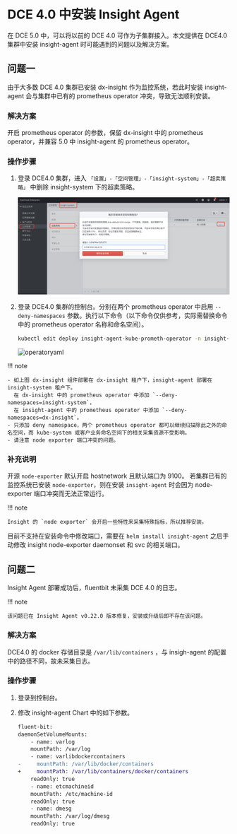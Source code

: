 # DCE 4.0 中安装 Insight Agent

在 DCE 5.0 中，可以将以前的 DCE 4.0 可作为子集群接入。本文提供在 DCE4.0 集群中安装 insight-agent 时可能遇到的问题以及解决方案。

## 问题一

由于大多数 DCE 4.0 集群已安装 dx-insight 作为监控系统，若此时安装 insight-agent 会与集群中已有的 prometheus operator 冲突，导致无法顺利安装。

### 解决方案

开启 prometheus operator 的参数，保留 dx-insight 中的 prometheus operator，并兼容 5.0 中 insight-agent 的 prometheus operator。

### 操作步骤

1. 登录 DCE4.0 集群，进入 `「设置」-「空间管理」-「insight-system」-「超卖策略」` 中删除 insight-system 下的超卖策略。

    ![dce4](../../images/dce4-limit-range.png)

2. 登录 DCE4.0 集群的控制台。分别在两个 prometheus operator 中启用 `--deny-namespaces` 参数。执行以下命令（以下命令仅供参考，实际需替换命令中的 prometheus operator 名称和命名空间）。

    ```bash
    kubectl edit deploy insight-agent-kube-prometh-operator -n insight-system
    ```

    ![operatoryaml](https://docs.daocloud.io/daocloud-docs-images/docs/insight/images/promerator.png)

!!! note

    - 如上图 dx-insight 组件部署在 dx-insight 租户下，insight-agent 部署在 insight-system 租户下。
      在 dx-insight 中的 prometheus operator 中添加 `--deny-namespaces=insight-system`，
      在 insight-agent 中的 prometheus operator 中添加 `--deny-namespaces=dx-insight`。
    - 只添加 deny namespace，两个 prometheus operator 都可以继续扫描除此之外的命名空间，而 kube-system 或客户业务命名空间下的相关采集资源不受影响。
    - 请注意 node exporter 端口冲突的问题。

### 补充说明

开源 `node-exporter` 默认开启 hostnetwork 且默认端口为 9100。
若集群已有的监控系统已安装 `node-exporter`，则在安装 `insight-agent` 时会因为 node-exporter 端口冲突而无法正常运行。

!!! note

    Insight 的 `node exporter` 会开启一些特性来采集特殊指标，所以推荐安装。

目前不支持在安装命令中修改端口，需要在 `helm install insight-agent` 之后手动修改 insight node-exporter daemonset 和 svc 的相关端口。

## 问题二

Insight Agent 部署成功后，fluentbit 未采集 DCE 4.0 的日志。

!!! note

    该问题已在 Insight Agent v0.22.0 版本修复，安装或升级后即不存在该问题。

### 解决方案

DCE4.0 的 docker 存储目录是 `/var/lib/containers` ，与 insigh-agent 的配置中的路径不同，故未采集日志。

### 操作步骤

1. 登录到控制台。
2. 修改 insight-agent Chart 中的如下参数。

    ```diff
    fluent-bit:
    daemonSetVolumeMounts:
        - name: varlog
        mountPath: /var/log
        - name: varlibdockercontainers
    -     mountPath: /var/lib/docker/containers
    +     mountPath: /var/lib/containers/docker/containers
        readOnly: true
        - name: etcmachineid
        mountPath: /etc/machine-id
        readOnly: true
        - name: dmesg
        mountPath: /var/log/dmesg
        readOnly: true
    ```
